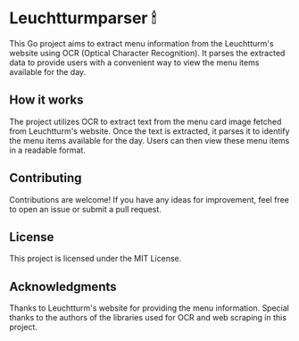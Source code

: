 
# Leuchtturmparser 🕯
This Go project aims to extract menu information from the Leuchtturm's website using OCR (Optical Character Recognition). It parses the extracted data to provide users with a convenient way to view the menu items available for the day.

## How it works
The project utilizes OCR to extract text from the menu card image fetched from Leuchtturm's website. Once the text is extracted, it parses it to identify the menu items available for the day. Users can then view these menu items in a readable format.

## Contributing
Contributions are welcome! If you have any ideas for improvement, feel free to open an issue or submit a pull request.

## License
This project is licensed under the MIT License.

## Acknowledgments
Thanks to Leuchtturm's website for providing the menu information.
Special thanks to the authors of the libraries used for OCR and web scraping in this project.